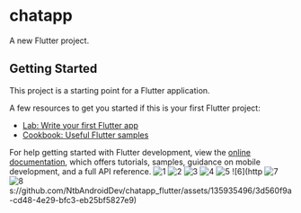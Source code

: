 # chatapp

A new Flutter project.

## Getting Started

This project is a starting point for a Flutter application.

A few resources to get you started if this is your first Flutter project:

- [Lab: Write your first Flutter app](https://docs.flutter.dev/get-started/codelab)
- [Cookbook: Useful Flutter samples](https://docs.flutter.dev/cookbook)

For help getting started with Flutter development, view the
[online documentation](https://docs.flutter.dev/), which offers tutorials,
samples, guidance on mobile development, and a full API reference.
![1](https://github.com/NtbAndroidDev/chatapp_flutter/assets/135935496/92744dc6-51fd-4170-9a78-ea503d680bef)
![2](https://github.com/NtbAndroidDev/chatapp_flutter/assets/135935496/51043ea3-33ef-43ea-bf33-07365e9d2eab)
![3](https://github.com/NtbAndroidDev/chatapp_flutter/assets/135935496/f9f8faad-403a-4070-a4b2-039502f27928)
![4](https://github.com/NtbAndroidDev/chatapp_flutter/assets/135935496/351c1040-793e-4386-92cc-1ea190fcda81)
![5](https://github.com/NtbAndroidDev/chatapp_flutter/assets/135935496/099818c1-5a7c-45ed-a9d2-eea5c7144c21)
![6](http
![7](https://github.com/NtbAndroidDev/chatapp_flutter/assets/135935496/7cd3ee0f-ec88-4361-bf11-b82d645e6508)
![8](https://github.com/NtbAndroidDev/chatapp_flutter/assets/135935496/4a0389f1-4bf8-488d-b436-84229e5723fc)
s://github.com/NtbAndroidDev/chatapp_flutter/assets/135935496/3d560f9a-cd48-4e29-bfc3-eb25bf5827e9)


